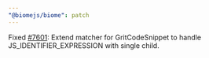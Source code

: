 ```yaml
---
"@biomejs/biome": patch
---
```


Fixed [#7601](https://github.com/biomejs/biome/issues/7601): Extend matcher for GritCodeSnippet to handle JS_IDENTIFIER_EXPRESSION with single child.
